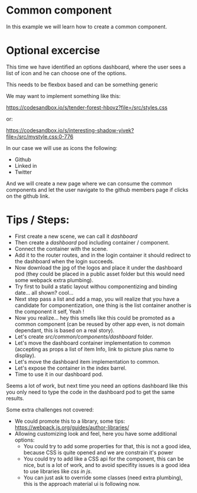 # Common component

In this example we will learn how to create a common component.

# Optional excercise

This time we have identified an options dashboard, where the user sees
a list of icon and he can choose one of the options.

This needs to be flexbox based and can be something generic

We may want to implement something like this:

https://codesandbox.io/s/tender-forest-hbovz?file=/src/styles.css

or:

https://codesandbox.io/s/interesting-shadow-yivek?file=/src/mystyle.css:0-776

In our case we will use as icons the following:

- Github
- Linked in
- Twitter

And we will create a new page where we can consume the common components and let
the user navigate to the github members page if clicks on the github link.

# Tips / Steps:

- First create a new scene, we can call it _dashboard_
- Then create a _dashboard_ pod including container / component.
- Connect the container with the scene.
- Add it to the router routes, and in the login container it should redirect to the dashboard
  when the login succeeds.
- Now download the jpg of the logos and place it under the dashboard pod (they could be
  placed in a public asset folder but this would need some webpack extra plumbing).
- Try first to build a static layout withou componentizing and binding date... all shown?
  cool...
- Next step pass a list and add a map, you will realize that you have a candidate for componentization,
  one thing is the list container another is the component it self, Yeah !
- Now you realize... hey this smells like this could be promoted as a common component
  (can be reused by other app even, is not domain dependant, this is based on a real story).
- Let's create _src/common/components/dashboard_ folder.
- Let's move the dashboard container implementation to common (accepting as props a list of
  item Info, link to picture plus name to display).
- Let's move the dashboard item implementation to common.
- Let's expose the container in the index barrel.
- Time to use it in our dashboard pod.

Seems a lot of work, but next time you need an options dashboard like this you only need
to type the code in the dashboard pod to get the same results.

Some extra challenges not covered:

- We could promote this to a library, some tips: https://webpack.js.org/guides/author-libraries/
- Allowing customizing look and feel, here you have some additional options:
  - You could try to add some properties for that, this is not a good idea, because CSS is quite opened
    and we are constrain it's power
  - You could try to add like a CSS api for the component, this can be nice, but is a lot of work, and to
    avoid specifity issues is a good idea to use libraries like _css in js_.
  - You can just ask to override some classes (need extra plumbing), this is the approach material ui is
    following now.
